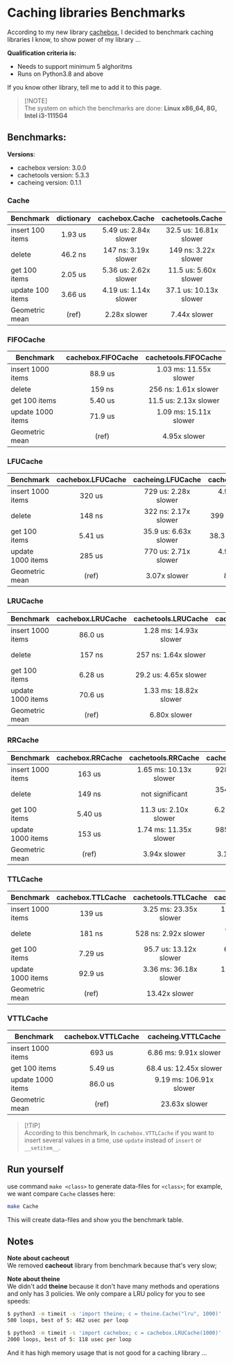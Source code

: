 # Caching libraries Benchmarks
According to my new library [cachebox](https://github.com/awolverp/cachebox), I decided to benchmark caching libraries
I know, to show power of my library ...

**Qualification criteria is:**
- Needs to support minimum 5 alghoritms
- Runs on Python3.8 and above

If you know other library, tell me to add it to this page.

> [!NOTE]\
> The system on which the benchmarks are done: **Linux x86_64, 8G, Intel i3-1115G4**

## Benchmarks:
**Versions**:
- cachebox version: 3.0.0
- cachetools version: 5.3.3
- cacheing version: 0.1.1

### Cache
| Benchmark        | dictionary | cachebox.Cache        | cachetools.Cache       |
|------------------|:----------:|:---------------------:|:----------------------:|
| insert 100 items | 1.93 us    | 5.49 us: 2.84x slower | 32.5 us: 16.81x slower |
| delete           | 46.2 ns    | 147 ns: 3.19x slower  | 149 ns: 3.22x slower   |
| get 100 items    | 2.05 us    | 5.36 us: 2.62x slower | 11.5 us: 5.60x slower  |
| update 100 items | 3.66 us    | 4.19 us: 1.14x slower | 37.1 us: 10.13x slower |
| Geometric mean   | (ref)      | 2.28x slower          | 7.44x slower           |

### FIFOCache
| Benchmark         | cachebox.FIFOCache | cachetools.FIFOCache   |
|-------------------|:------------------:|:----------------------:|
| insert 1000 items | 88.9 us            | 1.03 ms: 11.55x slower |
| delete            | 159 ns             | 256 ns: 1.61x slower   |
| get 100 items     | 5.40 us            | 11.5 us: 2.13x slower  |
| update 1000 items | 71.9 us            | 1.09 ms: 15.11x slower |
| Geometric mean    | (ref)              | 4.95x slower           |

### LFUCache
| Benchmark         | cachebox.LFUCache | cacheing.LFUCache     | cachetools.LFUCache    |
|-------------------|:-----------------:|:---------------------:|:----------------------:|
| insert 1000 items | 320 us            | 729 us: 2.28x slower  | 4.90 ms: 15.29x slower |
| delete            | 148 ns            | 322 ns: 2.17x slower  | 399 ns: 2.69x slower   |
| get 100 items     | 5.41 us           | 35.9 us: 6.63x slower | 38.3 us: 7.07x slower  |
| update 1000 items | 285 us            | 770 us: 2.71x slower  | 4.93 ms: 17.32x slower |
| Geometric mean    | (ref)             | 3.07x slower          | 8.42x slower           |

### LRUCache
| Benchmark         | cachebox.LRUCache | cachetools.LRUCache    | cacheing.LRUCache     |
|-------------------|:-----------------:|:----------------------:|:---------------------:|
| insert 1000 items | 86.0 us           | 1.28 ms: 14.93x slower | 561 us: 6.52x slower  |
| delete            | 157 ns            | 257 ns: 1.64x slower   | 232 ns: 1.48x slower  |
| get 100 items     | 6.28 us           | 29.2 us: 4.65x slower  | 15.9 us: 2.54x slower |
| update 1000 items | 70.6 us           | 1.33 ms: 18.82x slower | 597 us: 8.46x slower  |
| Geometric mean    | (ref)             | 6.80x slower           | 3.79x slower          |

### RRCache
| Benchmark         | cachebox.RRCache | cachetools.RRCache     | cacheing.RRCache      |
|-------------------|:----------------:|:----------------------:|:---------------------:|
| insert 1000 items | 163 us           | 1.65 ms: 10.13x slower | 928 us: 5.69x slower  |
| delete            | 149 ns           | not significant        | 354 ns: 2.38x slower  |
| get 100 items     | 5.40 us          | 11.3 us: 2.10x slower  | 6.26 us: 1.16x slower |
| update 1000 items | 153 us           | 1.74 ms: 11.35x slower | 985 us: 6.43x slower  |
| Geometric mean    | (ref)            | 3.94x slower           | 3.17x slower          |

### TTLCache
| Benchmark         | cachebox.TTLCache | cachetools.TTLCache    | cacheing.TTLCache      |
|-------------------|:-----------------:|:----------------------:|:----------------------:|
| insert 1000 items | 139 us            | 3.25 ms: 23.35x slower | 1.82 ms: 13.07x slower |
| delete            | 181 ns            | 528 ns: 2.92x slower   | 637 ns: 3.53x slower   |
| get 100 items     | 7.29 us           | 95.7 us: 13.12x slower | 68.6 us: 9.42x slower  |
| update 1000 items | 92.9 us           | 3.36 ms: 36.18x slower | 1.89 ms: 20.33x slower |
| Geometric mean    | (ref)             | 13.42x slower          | 9.69x slower           |

### VTTLCache
| Benchmark         | cachebox.VTTLCache | cacheing.VTTLCache      |
|-------------------|:------------------:|:-----------------------:|
| insert 1000 items | 693 us             | 6.86 ms: 9.91x slower   |
| get 100 items     | 5.49 us            | 68.4 us: 12.45x slower  |
| update 1000 items | 86.0 us            | 9.19 ms: 106.91x slower |
| Geometric mean    | (ref)              | 23.63x slower           |

> [!TIP]\
> According to this benchmark, In `cachebox.VTTLCache` if you want to insert several values in a time, use `update` instead of `insert` or `__setitem__`.

## Run yourself
use command `make <class>` to generate data-files for `<class>`; for example, we want compare `Cache` classes here:
```bash
make Cache
```

This will create data-files and show you the benchmark table.

## Notes

**Note about cacheout**\
We removed **cacheout** library from benchmark because that's very slow;

**Note about theine**\
We didn't add **theine** because it don't have many methods and operations
and only has 3 policies. We only compare a LRU policy for you to see speeds:

```sh
$ python3 -m timeit -s 'import theine; c = theine.Cache("lru", 1000)' 'for i in range(1000): c.set(i, i)'
500 loops, best of 5: 462 usec per loop

$ python3 -m timeit -s 'import cachebox; c = cachebox.LRUCache(1000)' 'for i in range(1000): c.insert(i, i)'
2000 loops, best of 5: 118 usec per loop
```

And it has high memory usage that is not good for a caching library ...
